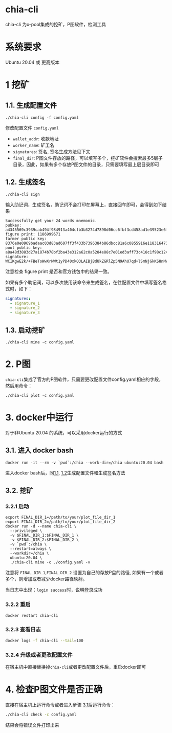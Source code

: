 # chia-cli
chia-cli 为x-pool集成的挖矿，P图软件，检测工具

# 系统要求
Ubuntu 20.04 或 更高版本

# 1 挖矿

## 1.1. 生成配置文件

```
./chia-cli config -f config.yaml
```
修改配置文件 `config.yaml`

* `wallet_addr`: 收款地址
* `worker_name`: 矿工名
* `signatures`: 签名, 签名生成方法见下文
* `final_dir`: P图文件存放的路径，可以填写多个，挖矿软件会搜索最多5层子目录，因此，如果有多个存放P图文件的目录，只需要填写最上层目录即可

## 1.2. 生成签名

```
./chia-cli sign
```
输入助记词，生成签名，助记词不会打印在屏幕上，直接回车即可，会得到如下结果

```
Successfully get your 24 words mnemonic.
pubkey: a4345569c3939cab494f984913a404cfb3b3274d7898d06cc6fbf3cd458ad1e39523e6f5fd5e054840878881d4acca51
figure print: 1186999671
farmer public key: 8376e0e0969badaac03d83ad607ff3f433b7396384b86dbcc81a6c0855916e118316473a30a7ffe134fda53245f7b34b
pool public key: a8a48d3883d27a1874b78bf2ba43e312a62c0a5284e88c7e01ed3aff73c418c1f98c124699edb5687514fd795f38d81c
signature: WCIKgwE2k/+FBeToWwXrNWt1yPD40xkO3LAIBjBdUkZGRlZp5N9AhU7qd+lSmNjGkKS8nNWqoqhyZ1Dk3a6X29/XvWgwzQVJ4ghM5p17JJzE8qsBKMm8ME7y8D/+A6dUfJ2vDKaAJIaVEK4SZ/UtyUuGvqQ7vW5B9jw/+xlXjncLUGmD/UbPJMwJohYygCho6RCyEBtuHtn3/vZzfMSoNWy443dxHgzfNMaRCLPE5WmkR/bo+qY6Bv52r0Uil5zJv7uZdKgEoNhzce27fncthRfcBlpAS2M0rbRtrkoKPsuBJ5jQkeJilHg983pdffmI5G5nhCrxDXdaYFGS38aEzA==
```
注意检查 figure print 是否和官方钱包中的结果一致。

如果有多个助记词，可以多次使用该命令来生成签名，在往配置文件中填写签名格式时，如下：

```yaml
signatures:
  - signature_1
  - signature_2
  - signature_3
```

## 1.3. 启动挖矿

```shell
./chia-cli mine -c config.yaml
```

# 2. P图
`chia-cli`集成了官方的P图软件，只需要更改配置文件config.yaml相应的字段，然后用命令：

```shell
./chia-cli plot -c config.yaml
```

# 3. docker中运行
对于非Ubuntu 20.04 的系统，可以采用docker运行的方式

## 3.1. 进入 docker bash

```shell
docker run -it --rm -v `pwd`:/chia --work-dir=/chia ubuntu:20.04 bash
```

进入docker bash后，同[1.1](), [1.2]()生成配置文件和生成签名方法

## 3.2. 挖矿

### 3.2.1 启动

```shell
export FINAL_DIR_1=/path/to/your/plot_file_dir_1
export FINAL_DIR_2=/path/to/your/plot_file_dir_2
docker run -d --name chia-cli \
  --privileged \
  -v $FINAL_DIR_1:$FINAL_DIR_1 \
  -v $FINAL_DIR_2:$FINAL_DIR_2 \
  -v `pwd`:/chia \
  --restart=always \
  --workdir=/chia \
  ubuntu:20.04 \
  ./chia-cli mine -c ./config.yaml -v
```
注意将 `FINAL_DIR_1`,`FINAL_DIR_2` 设置为自己的存放P盘的路径, 如果有一个或者多个，则增加或者减少docker路径映射。

当日志中出现：`login success`时，说明登录成功

### 3.2.2 重启

```bash
docker restart chia-cli
```

### 3.2.3 查看日志

```bash
docker logs -f chia-cli --tail=100
```

### 3.2.4 升级或者更改配置文件
在宿主机中直接替换掉`chia-cli`或者更改配置文件后，重启docker即可

# 4. 检查P图文件是否正确
直接在宿主机上运行命令或者进入步骤 [3.1]()后运行命令：

```bash
./chia-cli check -c config.yaml
```
结果会将错误文件打印出来
